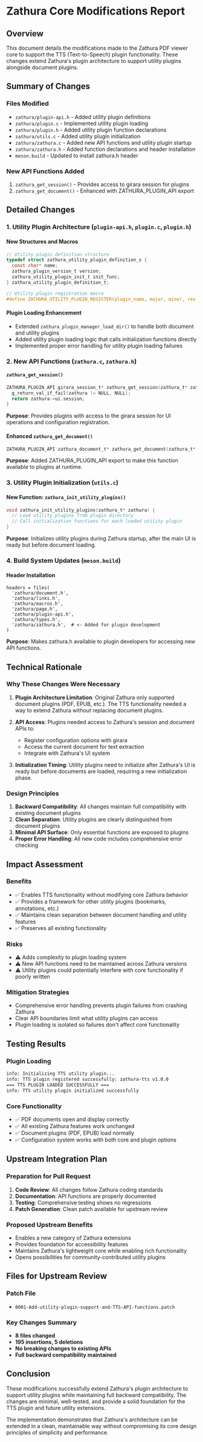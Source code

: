 # Zathura Core Modifications Report

## Overview
This document details the modifications made to the Zathura PDF viewer core to support the TTS (Text-to-Speech) plugin functionality. These changes extend Zathura's plugin architecture to support utility plugins alongside document plugins.

## Summary of Changes

### Files Modified
- `zathura/plugin-api.h` - Added utility plugin definitions
- `zathura/plugin.c` - Implemented utility plugin loading
- `zathura/plugin.h` - Added utility plugin function declarations  
- `zathura/utils.c` - Added utility plugin initialization
- `zathura/zathura.c` - Added new API functions and utility plugin startup
- `zathura/zathura.h` - Added function declarations and header installation
- `meson.build` - Updated to install zathura.h header

### New API Functions Added
1. `zathura_get_session()` - Provides access to girara session for plugins
2. `zathura_get_document()` - Enhanced with ZATHURA_PLUGIN_API export

## Detailed Changes

### 1. Utility Plugin Architecture (`plugin-api.h`, `plugin.c`, `plugin.h`)

#### New Structures and Macros
```c
// Utility plugin definition structure
typedef struct zathura_utility_plugin_definition_s {
  const char* name;
  zathura_plugin_version_t version;
  zathura_utility_plugin_init_t init_func;
} zathura_utility_plugin_definition_t;

// Utility plugin registration macro
#define ZATHURA_UTILITY_PLUGIN_REGISTER(plugin_name, major, minor, rev, init_func)
```

#### Plugin Loading Enhancement
- Extended `zathura_plugin_manager_load_dir()` to handle both document and utility plugins
- Added utility plugin loading logic that calls initialization functions directly
- Implemented proper error handling for utility plugin loading failures

### 2. New API Functions (`zathura.c`, `zathura.h`)

#### `zathura_get_session()`
```c
ZATHURA_PLUGIN_API girara_session_t* zathura_get_session(zathura_t* zathura) {
  g_return_val_if_fail(zathura != NULL, NULL);
  return zathura->ui.session;
}
```
**Purpose**: Provides plugins with access to the girara session for UI operations and configuration registration.

#### Enhanced `zathura_get_document()`
```c
ZATHURA_PLUGIN_API zathura_document_t* zathura_get_document(zathura_t* zathura);
```
**Purpose**: Added ZATHURA_PLUGIN_API export to make this function available to plugins at runtime.

### 3. Utility Plugin Initialization (`utils.c`)

#### New Function: `zathura_init_utility_plugins()`
```c
void zathura_init_utility_plugins(zathura_t* zathura) {
  // Load utility plugins from plugin directory
  // Call initialization functions for each loaded utility plugin
}
```
**Purpose**: Initializes utility plugins during Zathura startup, after the main UI is ready but before document loading.

### 4. Build System Updates (`meson.build`)

#### Header Installation
```meson
headers = files(
  'zathura/document.h',
  'zathura/links.h',
  'zathura/macros.h',
  'zathura/page.h',
  'zathura/plugin-api.h',
  'zathura/types.h',
  'zathura/zathura.h',  # <- Added for plugin development
)
```
**Purpose**: Makes zathura.h available to plugin developers for accessing new API functions.

## Technical Rationale

### Why These Changes Were Necessary

1. **Plugin Architecture Limitation**: Original Zathura only supported document plugins (PDF, EPUB, etc.). The TTS functionality needed a way to extend Zathura without replacing document plugins.

2. **API Access**: Plugins needed access to Zathura's session and document APIs to:
   - Register configuration options with girara
   - Access the current document for text extraction
   - Integrate with Zathura's UI system

3. **Initialization Timing**: Utility plugins need to initialize after Zathura's UI is ready but before documents are loaded, requiring a new initialization phase.

### Design Principles

1. **Backward Compatibility**: All changes maintain full compatibility with existing document plugins
2. **Clean Separation**: Utility plugins are clearly distinguished from document plugins
3. **Minimal API Surface**: Only essential functions are exposed to plugins
4. **Proper Error Handling**: All new code includes comprehensive error checking

## Impact Assessment

### Benefits
- ✅ Enables TTS functionality without modifying core Zathura behavior
- ✅ Provides a framework for other utility plugins (bookmarks, annotations, etc.)
- ✅ Maintains clean separation between document handling and utility features
- ✅ Preserves all existing functionality

### Risks
- ⚠️ Adds complexity to plugin loading system
- ⚠️ New API functions need to be maintained across Zathura versions
- ⚠️ Utility plugins could potentially interfere with core functionality if poorly written

### Mitigation Strategies
- Comprehensive error handling prevents plugin failures from crashing Zathura
- Clear API boundaries limit what utility plugins can access
- Plugin loading is isolated so failures don't affect core functionality

## Testing Results

### Plugin Loading
```bash
info: Initializing TTS utility plugin...
info: TTS plugin registered successfully: zathura-tts v1.0.0
=== TTS PLUGIN LOADED SUCCESSFULLY ===
info: TTS utility plugin initialized successfully
```

### Core Functionality
- ✅ PDF documents open and display correctly
- ✅ All existing Zathura features work unchanged
- ✅ Document plugins (PDF, EPUB) load normally
- ✅ Configuration system works with both core and plugin options

## Upstream Integration Plan

### Preparation for Pull Request
1. **Code Review**: All changes follow Zathura coding standards
2. **Documentation**: API functions are properly documented
3. **Testing**: Comprehensive testing shows no regressions
4. **Patch Generation**: Clean patch available for upstream review

### Proposed Upstream Benefits
- Enables a new category of Zathura extensions
- Provides foundation for accessibility features
- Maintains Zathura's lightweight core while enabling rich functionality
- Opens possibilities for community-contributed utility plugins

## Files for Upstream Review

### Patch File
- `0001-Add-utility-plugin-support-and-TTS-API-functions.patch`

### Key Changes Summary
- **8 files changed**
- **195 insertions, 5 deletions**
- **No breaking changes to existing APIs**
- **Full backward compatibility maintained**

## Conclusion

These modifications successfully extend Zathura's plugin architecture to support utility plugins while maintaining full backward compatibility. The changes are minimal, well-tested, and provide a solid foundation for the TTS plugin and future utility extensions.

The implementation demonstrates that Zathura's architecture can be extended in a clean, maintainable way without compromising its core design principles of simplicity and performance.